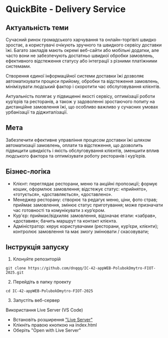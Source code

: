 # QuickBite - Delivery Service

## Актуальність теми
Сучасний ринок громадського харчування та онлайн-торгівлі швидко зростає, а користувачі очікують зручного та швидкого сервісу доставки їжі. Багато закладів мають окремі веб-сайти або мобільні додатки, але часто вони не забезпечують достатньо швидкої обробки замовлень, ефективного відстеження статусу або інтеграції з різними платіжними системами.
  
Створення єдиної інформаційної системи доставки їжі дозволяє автоматизувати процеси прийому, обробки та відстеження замовлень, мінімізувати людський фактор і скоротити час обслуговування клієнтів.
  
Актуальність полягає у підвищенні якості сервісу, оптимізації роботи кур’єрів та ресторанів, а також у задоволенні зростаючого попиту на дистанційне замовлення їжі, що особливо важливо у сучасних умовах урбанізації та діджиталізації.


## Мета
Забезпечити ефективне управління процесом доставки їжі шляхом автоматизації замовлень, оплати та відстеження, що дозволить підвищити швидкість і якість обслуговування клієнтів, зменшити вплив людського фактора та оптимізувати роботу ресторанів і кур’єрів.

## Бізнес-логіка
- Клієнт: переглядає ресторани, меню та акційні пропозиції; формує кошик, оформлює замовлення; відстежує статус: «прийнято», «готується», «доставляється», «доставлено».
- Менеджер ресторану: створює та редагує меню, ціни, фото страв; приймає замовлення, змінює статус приготування; може призначати час готовності та комунікувати з кур’єром.
- Кур'єр: приймає/відхиляє замовлення, відзначає етапи: «забрав», «доставив»; бачить маршрут та контакт клієнта.
- Адміністратор: керує користувачами (ресторани, кур’єри, клієнти); контролює замовлення та має змогу змінювати / скасовувати;

## Інструкція запуску
1. Клонуйте репозиторій

```git clone https://github.com/dnqqq/IC-42-appWEB-PolubokDmytro-FIOT-2025.git```

2. Перейдіть в папку проекту

```cd IC-42-appWEB-PolubokDmytro-FIOT-2025```

3. Запустіть веб-сервер

Використання Live Server (VS Code)

- Встановіть розширення ["Live Server"](https://marketplace.visualstudio.com/items?itemName=ritwickdey.LiveServer])
- Клікніть правою кнопкою на index.html
- Оберіть "Open with Live Server"
